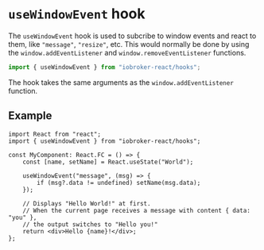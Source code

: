 # `useWindowEvent` hook

The `useWindowEvent` hook is used to subcribe to window events and react to them, like `"message"`, `"resize"`, etc.
This would normally be done by using the `window.addEventListener` and `window.removeEventListener` functions.

```ts
import { useWindowEvent } from "iobroker-react/hooks";
```

The hook takes the same arguments as the `window.addEventListener` function.

## Example

```tsx
import React from "react";
import { useWindowEvent } from "iobroker-react/hooks";

const MyComponent: React.FC = () => {
	const [name, setName] = React.useState("World");

	useWindowEvent("message", (msg) => {
		if (msg?.data != undefined) setName(msg.data);
	});

	// Displays "Hello World!" at first.
	// When the current page receives a message with content { data: "you" },
	// the output switches to "Hello you!"
	return <div>Hello {name}!</div>;
};
```
